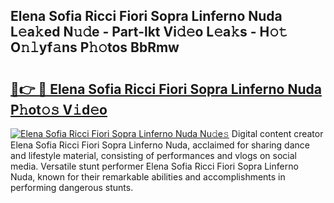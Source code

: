## Elena Sofia Ricci Fiori Sopra Linferno Nuda L𝚎a𝚔ed N𝚞𝚍e - Part-lkt Vi𝚍𝚎o L𝚎a𝚔s - H𝚘𝚝 O𝚗𝚕yf𝚊ns P𝚑𝚘tos BbRmw

# <h2><a href="http://kf9elr.oniu.top/?m=Elena+Sofia+Ricci+Fiori+Sopra+Linferno+Nuda">🔗👉 🔴 Elena Sofia Ricci Fiori Sopra Linferno Nuda P𝚑ot𝚘𝚜 V𝚒d𝚎o</a></h2>

[![Elena Sofia Ricci Fiori Sopra Linferno Nuda Nu𝚍e𝚜](https://i.imgur.com/0qMVB7G.gif)](http://kf9elr.oniu.top/?m=Elena+Sofia+Ricci+Fiori+Sopra+Linferno+Nuda)
Digital content creator Elena Sofia Ricci Fiori Sopra Linferno Nuda, acclaimed for sharing dance and lifestyle material, consisting of performances and vlogs on social media. Versatile stunt performer Elena Sofia Ricci Fiori Sopra Linferno Nuda, known for their remarkable abilities and accomplishments in performing dangerous stunts.  
